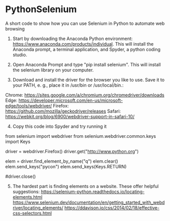 # PythonSelenium
A short code to show how you can use Selenium in Python to automate web browsing

1) Start by downloading the Anaconda Python environment: https://www.anaconda.com/products/individual. This will install the Anaconda prompt, a terminal application, and Spyder, a python coding studio.

2) Open Anaconda Prompt and type "pip install selenium". This will install the selenium library on your computer.

3) Download and install the driver for the browser you like to use. Save it to your PATH, e. g., place it in /usr/bin or /usr/local/bin.:

Chrome: 	https://sites.google.com/a/chromium.org/chromedriver/downloads
Edge: 	https://developer.microsoft.com/en-us/microsoft-edge/tools/webdriver/
Firefox: 	https://github.com/mozilla/geckodriver/releases
Safari: 	https://webkit.org/blog/6900/webdriver-support-in-safari-10/

4) Copy this code into Spyder and try running it

from selenium import webdriver
from selenium.webdriver.common.keys import Keys

driver = webdriver.Firefox()
driver.get("http://www.python.org")

elem = driver.find_element_by_name("q")
elem.clear()
elem.send_keys("pycon")
elem.send_keys(Keys.RETURN)


#driver.close()

5) The hardest part is finding elements on a website. These offer helpful suggestions:
https://selenium-python.readthedocs.io/locating-elements.html
https://www.selenium.dev/documentation/en/getting_started_with_webdriver/locating_elements/
https://ddavison.io/css/2014/02/18/effective-css-selectors.html



